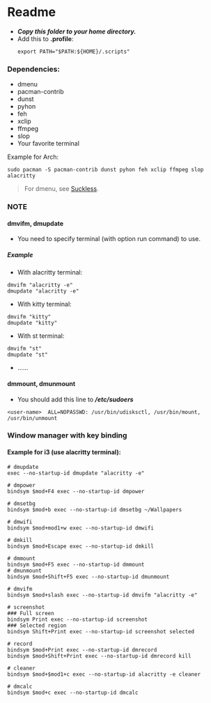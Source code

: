 # Readme

- ***Copy this folder to your home directory.***
- Add this to **.profile**:
  ```
  export PATH="$PATH:${HOME}/.scripts"
  ```

### Dependencies:
- dmenu
- pacman-contrib
- dunst
- pyhon
- feh
- xclip
- ffmpeg
- slop
- Your favorite terminal

Example for Arch:
```
sudo pacman -S pacman-contrib dunst pyhon feh xclip ffmpeg slop alacritty
```
> For dmenu, see [Suckless](https://github.com/nguyenletientrien/Dotfiles#suckless).

### NOTE
#### dmvifm, dmupdate
- You need to specify terminal (with option run command) to use.
##### Example
- With alacritty terminal:
```
dmvifm "alacritty -e"
dmupdate "alacritty -e"
```
- With kitty terminal:
```
dmvifm "kitty"
dmupdate "kitty"
```
- With st terminal:
```
dmvifm "st"
dmupdate "st"
```
- ......

#### dmmount, dmunmount
- You should add this line to ***/etc/sudoers***
```
<user-name>  ALL=NOPASSWD: /usr/bin/udisksctl, /usr/bin/mount, /usr/bin/unmount
```

### Window manager with key binding
#### Example for i3 (use alacritty terminal):

```
# dmupdate
exec --no-startup-id dmupdate "alacritty -e"
```
```
# dmpower
bindsym $mod+F4 exec --no-startup-id dmpower
```
```
# dmsetbg
bindsym $mod+b exec --no-startup-id dmsetbg ~/Wallpapers

# dmwifi
bindsym $mod+mod1+w exec --no-startup-id dmwifi

# dmkill
bindsym $mod+Escape exec --no-startup-id dmkill

# dmmount
bindsym $mod+F5 exec --no-startup-id dmmount
# dmunmount
bindsym $mod+Shift+F5 exec --no-startup-id dmunmount

# dmvifm
bindsym $mod+slash exec --no-startup-id dmvifm "alacritty -e"

# screenshot
### Full screen
bindsym Print exec --no-startup-id screenshot
### Selected region
bindsym Shift+Print exec --no-startup-id screenshot selected

# record
bindsym $mod+Print exec --no-startup-id dmrecord
bindsym $mod+Shift+Print exec --no-startup-id dmrecord kill

# cleaner
bindsym $mod+$mod1+c exec --no-startup-id alacritty -e cleaner

# dmcalc
bindsym $mod+c exec --no-startup-id dmcalc
```
